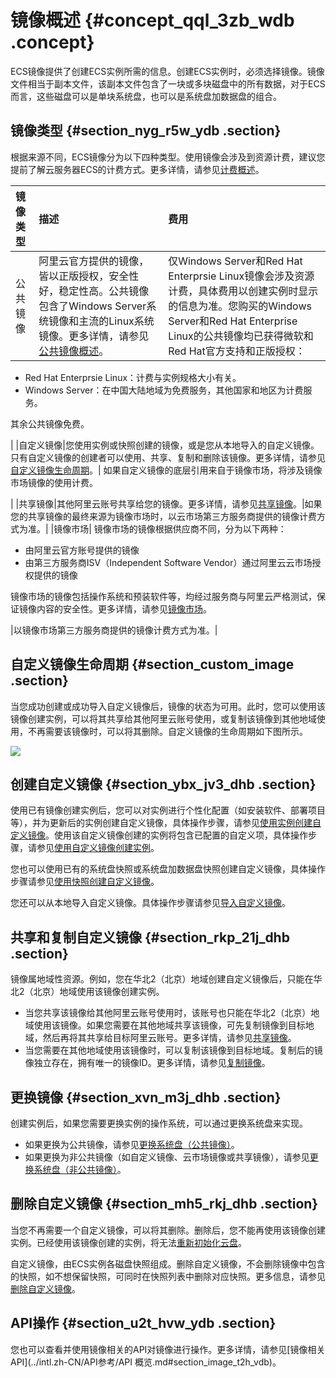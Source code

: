 # 镜像概述 {#concept_qql_3zb_wdb .concept}

ECS镜像提供了创建ECS实例所需的信息。创建ECS实例时，必须选择镜像。镜像文件相当于副本文件，该副本文件包含了一块或多块磁盘中的所有数据，对于ECS而言，这些磁盘可以是单块系统盘，也可以是系统盘加数据盘的组合。

## 镜像类型 {#section_nyg_r5w_ydb .section}

根据来源不同，ECS镜像分为以下四种类型。使用镜像会涉及到资源计费，建议您提前了解云服务器ECS的计费方式。更多详情，请参见[计费概述](../intl.zh-CN/产品定价/计费概述.md#)。 

|镜像类型|描述|费用|
|:---|:-|:-|
|公共镜像|阿里云官方提供的镜像，皆以正版授权，安全性好，稳定性高。公共镜像包含了Windows Server系统镜像和主流的Linux系统镜像。更多详情，请参见[公共镜像概述](intl.zh-CN/镜像/公共镜像/公共镜像概述.md#)。| 仅Windows Server和Red Hat Enterprsie Linux镜像会涉及资源计费，具体费用以创建实例时显示的信息为准。您购买的Windows Server和Red Hat Enterprise Linux的公共镜像均已获得微软和Red Hat官方支持和正版授权：

-   Red Hat Enterprsie Linux：计费与实例规格大小有关。
-   Windows Server：在中国大陆地域为免费服务，其他国家和地区为计费服务。

 其余公共镜像免费。

 |
|自定义镜像|您使用实例或快照创建的镜像，或是您从本地导入的自定义镜像。只有自定义镜像的创建者可以使用、共享、复制和删除该镜像。更多详情，请参见[自定义镜像生命周期](#section_custom_image)。| 如果自定义镜像的底层引用来自于镜像市场，将涉及镜像市场镜像的使用计费。

 |
|共享镜像|其他阿里云账号共享给您的镜像。更多详情，请参见[共享镜像](intl.zh-CN/镜像/自定义镜像/共享镜像.md#)。|如果您的共享镜像的最终来源为镜像市场时，以云市场第三方服务商提供的镜像计费方式为准。|
|镜像市场| 镜像市场的镜像根据供应商不同，分为以下两种：

-   由阿里云官方账号提供的镜像
-   由第三方服务商ISV（Independent Software Vendor）通过阿里云云市场授权提供的镜像

镜像市场的镜像包括操作系统和预装软件等，均经过服务商与阿里云严格测试，保证镜像内容的安全性。更多详情，请参见[镜像市场](intl.zh-CN/镜像/镜像市场.md#)。

 |以镜像市场第三方服务商提供的镜像计费方式为准。|

## 自定义镜像生命周期 {#section_custom_image .section}

当您成功创建或成功导入自定义镜像后，镜像的状态为可用。此时，您可以使用该镜像创建实例，可以将其共享给其他阿里云账号使用，或复制该镜像到其他地域使用，不再需要该镜像时，可以将其删除。自定义镜像的生命周期如下图所示。

![](http://static-aliyun-doc.oss-cn-hangzhou.aliyuncs.com/assets/img/9572/155961213334490_zh-CN.png)

## 创建自定义镜像 {#section_ybx_jv3_dhb .section}

使用已有镜像创建实例后，您可以对实例进行个性化配置（如安装软件、部署项目等），并为更新后的实例创建自定义镜像，具体操作步骤，请参见[使用实例创建自定义镜像](intl.zh-CN/镜像/自定义镜像/创建自定义镜像/使用实例创建自定义镜像.md#)。使用该自定义镜像创建的实例将包含已配置的自定义项，具体操作步骤，请参见[使用自定义镜像创建实例](../intl.zh-CN/实例/创建实例/使用自定义镜像创建实例.md#)。

您也可以使用已有的系统盘快照或系统盘加数据盘快照创建自定义镜像，具体操作步骤请参见[使用快照创建自定义镜像](intl.zh-CN/镜像/自定义镜像/创建自定义镜像/使用快照创建自定义镜像.md#)。

您还可以从本地导入自定义镜像。具体操作步骤请参见[导入自定义镜像](intl.zh-CN/镜像/自定义镜像/导入镜像/导入自定义镜像.md#)。

## 共享和复制自定义镜像 {#section_rkp_21j_dhb .section}

镜像属地域性资源。例如，您在华北2（北京）地域创建自定义镜像后，只能在华北2（北京）地域使用该镜像创建实例。

-   当您共享该镜像给其他阿里云账号使用时，该账号也只能在华北2（北京）地域使用该镜像。如果您需要在其他地域共享该镜像，可先复制镜像到目标地域，然后再将其共享给目标阿里云账号。更多详情，请参见[共享镜像](intl.zh-CN/镜像/自定义镜像/共享镜像.md#)。
-   当您需要在其他地域使用该镜像时，可以复制该镜像到目标地域。复制后的镜像独立存在，拥有唯一的镜像ID。更多详情，请参见[复制镜像](intl.zh-CN/镜像/自定义镜像/复制镜像.md#)。

## 更换镜像 {#section_xvn_m3j_dhb .section}

创建实例后，如果您需要更换实例的操作系统，可以通过更换系统盘来实现。

-   如果更换为公共镜像，请参见[更换系统盘（公共镜像）](../intl.zh-CN/块存储/云盘/更换系统盘/更换系统盘（公共镜像）.md#)。
-   如果更换为非公共镜像（如自定义镜像、云市场镜像或共享镜像），请参见[更换系统盘（非公共镜像）](../intl.zh-CN/块存储/云盘/更换系统盘/更换系统盘（非公共镜像）.md#)。

## 删除自定义镜像 {#section_mh5_rkj_dhb .section}

当您不再需要一个自定义镜像，可以将其删除。删除后，您不能再使用该镜像创建实例。已经使用该镜像创建的实例，将无法[重新初始化云盘](../intl.zh-CN/块存储/云盘/重新初始化云盘.md#)。

自定义镜像，由ECS实例各磁盘快照组成。删除自定义镜像，不会删除镜像中包含的快照，如不想保留快照，可同时在快照列表中删除对应快照。更多信息，请参见[删除自定义镜像](intl.zh-CN/镜像/自定义镜像/删除自定义镜像.md#)。

## API操作 {#section_u2t_hvw_ydb .section}

您也可以查看并使用镜像相关的API对镜像进行操作。更多详情，请参见[镜像相关API](../intl.zh-CN/API参考/API 概览.md#section_image_t2h_vdb)。

